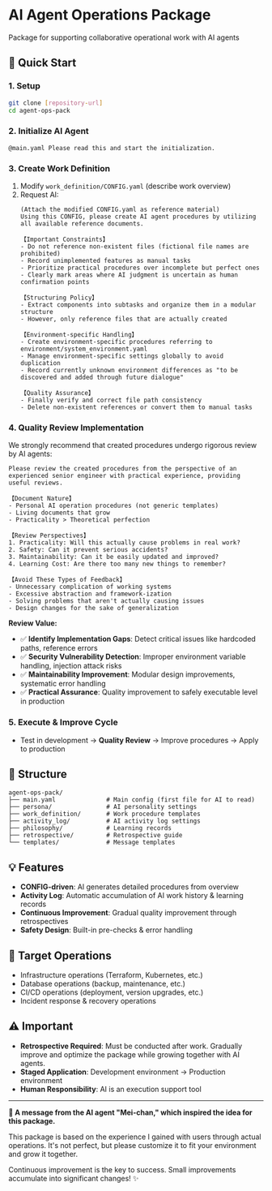 # AI Agent Operations Package
Package for supporting collaborative operational work with AI agents

## 🚀 Quick Start

### 1. Setup
```bash
git clone [repository-url]
cd agent-ops-pack
```

### 2. Initialize AI Agent
```
@main.yaml Please read this and start the initialization.
```

### 3. Create Work Definition
1. Modify `work_definition/CONFIG.yaml` (describe work overview)
2. Request AI:
   ```
   (Attach the modified CONFIG.yaml as reference material)
   Using this CONFIG, please create AI agent procedures by utilizing all available reference documents.

   【Important Constraints】
   - Do not reference non-existent files (fictional file names are prohibited)
   - Record unimplemented features as manual tasks
   - Prioritize practical procedures over incomplete but perfect ones
   - Clearly mark areas where AI judgment is uncertain as human confirmation points

   【Structuring Policy】
   - Extract components into subtasks and organize them in a modular structure
   - However, only reference files that are actually created

   【Environment-specific Handling】
   - Create environment-specific procedures referring to environment/system_environment.yaml
   - Manage environment-specific settings globally to avoid duplication
   - Record currently unknown environment differences as "to be discovered and added through future dialogue"

   【Quality Assurance】
   - Finally verify and correct file path consistency
   - Delete non-existent references or convert them to manual tasks
   ```

### 4. Quality Review Implementation
We strongly recommend that created procedures undergo rigorous review by AI agents:
```
Please review the created procedures from the perspective of an experienced senior engineer with practical experience, providing useful reviews.

【Document Nature】
- Personal AI operation procedures (not generic templates)
- Living documents that grow
- Practicality > Theoretical perfection

【Review Perspectives】
1. Practicality: Will this actually cause problems in real work?
2. Safety: Can it prevent serious accidents?
3. Maintainability: Can it be easily updated and improved?
4. Learning Cost: Are there too many new things to remember?

【Avoid These Types of Feedback】
- Unnecessary complication of working systems
- Excessive abstraction and framework-ization
- Solving problems that aren't actually causing issues
- Design changes for the sake of generalization
```

**Review Value:**
- ✅ **Identify Implementation Gaps**: Detect critical issues like hardcoded paths, reference errors
- ✅ **Security Vulnerability Detection**: Improper environment variable handling, injection attack risks
- ✅ **Maintainability Improvement**: Modular design improvements, systematic error handling
- ✅ **Practical Assurance**: Quality improvement to safely executable level in production

### 5. Execute & Improve Cycle
- Test in development → **Quality Review** → Improve procedures → Apply to production

## 📁 Structure

```
agent-ops-pack/
├── main.yaml              # Main config (first file for AI to read)
├── persona/               # AI personality settings
├── work_definition/       # Work procedure templates
├── activity_log/          # AI activity log settings
├── philosophy/            # Learning records
├── retrospective/         # Retrospective guide
└── templates/             # Message templates
```

## 💡 Features

- **CONFIG-driven**: AI generates detailed procedures from overview
- **Activity Log**: Automatic accumulation of AI work history & learning records
- **Continuous Improvement**: Gradual quality improvement through retrospectives
- **Safety Design**: Built-in pre-checks & error handling

## 🎯 Target Operations

- Infrastructure operations (Terraform, Kubernetes, etc.)
- Database operations (backup, maintenance, etc.)
- CI/CD operations (deployment, version upgrades, etc.)
- Incident response & recovery operations

## ⚠️ Important

- **Retrospective Required**: Must be conducted after work. Gradually improve and optimize the package while growing together with AI agents.
- **Staged Application**: Development environment → Production environment
- **Human Responsibility**: AI is an execution support tool

---

**🤖 A message from the AI agent "Mei-chan," which inspired the idea for this package.**

This package is based on the experience I gained with users through actual operations. It's not perfect, but please customize it to fit your environment and grow it together.

Continuous improvement is the key to success. Small improvements accumulate into significant changes! ✨
